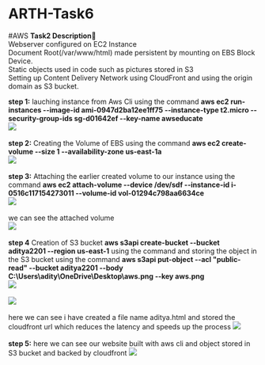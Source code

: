 # ARTH-Task6

#AWS
**Task2 Description📄**<br>
Webserver configured on EC2 Instance<br>
Document Root(/var/www/html) made persistent by mounting on EBS Block Device.<br>
Static objects used in code such as pictures stored in S3<br>
Setting up Content Delivery Network using CloudFront and using the origin domain as S3 bucket. <br>

**step 1:** lauching instance from Aws Cli using the command **aws ec2 run-instances --image-id ami-0947d2ba12ee1ff75 --instance-type t2.micro --security-group-ids sg-d01642ef --key-name awseducate**<br>
![](https://i.postimg.cc/P56BPXSH/31b09a8f-84eb-478a-b900-68af9fa9e3df.jpg)<br><br>
**step 2:** Creating the Volume of EBS using the command **aws ec2 create-volume --size 1 --availability-zone us-east-1a**<br>
![](https://i.postimg.cc/d05tQcyZ/fc391446-848b-420e-97b6-37d475c0ff5b.jpg)<br><br>
**step 3:** Attaching the earlier created volume to our instance using the command **aws ec2 attach-volume --device /dev/sdf --instance-id i-0516c117154273011 --volume-id vol-01294c798aa6634ce**<br>
![](https://i.postimg.cc/pLptQ5hr/f550a0cd-33de-4d11-9fda-40a2f23f6d46.jpg)<br><br>
we can see the attached volume<br>
![](https://i.postimg.cc/3wYF5mXJ/e1a80ee0-ab07-47fa-aff6-a34e9c400357.jpg)<br><br>
**step 4** Creation of S3 bucket **aws s3api create-bucket --bucket aditya2201  --region us-east-1** using the command and storing the object in the S3 bucket using the command  **aws s3api put-object --acl "public-read" --bucket aditya2201 --body C:\Users\adity\OneDrive\Desktop\aws.png --key aws.png**<br>
![](https://i.postimg.cc/13q9F7j4/c122a9fe-6c8e-4368-ba8e-c555a18dee67.jpg)<br><br>
![](https://i.postimg.cc/13q9F7j4/c122a9fe-6c8e-4368-ba8e-c555a18dee67.jpg)<br><br>
here we can see i have created a file name aditya.html and stored the cloudfront url which reduces the latency and speeds up the process
![](https://i.postimg.cc/ZKVWKQyN/5d8d5be0-8995-456b-ad47-b711b42acd13.jpg)<br><br>
**step 5:** here we can see our website built with aws cli and object stored in S3 bucket and backed by cloudfront 
![](https://i.postimg.cc/0j7H0m7g/07a69700-940d-4684-9c06-740af3e2b6ab.jpg)

